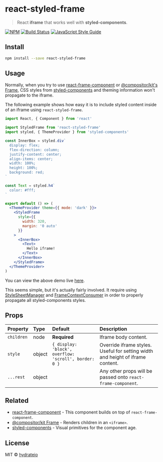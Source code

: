 # react-styled-frame

> React **iframe** that works well with **styled-components**.

[![NPM](https://img.shields.io/npm/v/react-styled-frame.svg)](https://www.npmjs.com/package/react-styled-frame) [![Build Status](https://travis-ci.com/hydrateio/react-styled-frame.svg?branch=master)](https://travis-ci.com/hydrateio/react-styled-frame) [![JavaScript Style Guide](https://img.shields.io/badge/code_style-standard-brightgreen.svg)](https://standardjs.com)


## Install

```bash
npm install --save react-styled-frame
```


## Usage

Normally, when you try to use [react-frame-component](https://github.com/ryanseddon/react-frame-component) or [@compositor/kit's Frame](https://github.com/c8r/kit/blob/master/docs/Frame.md), CSS styles from [styled-components](https://github.com/styled-components/styled-components) and theming information won't propagate to the iframe.

The following example shows how easy it is to include styled content inside of an iframe using `react-styled-frame`.

```jsx
import React, { Component } from 'react'

import StyledFrame from 'react-styled-frame'
import styled, { ThemeProvider } from 'styled-components'

const InnerBox = styled.div`
  display: flex;
  flex-direction: column;
  justify-content: center;
  align-items: center;
  width: 100%;
  height: 100%;
  background: red;
`

const Text = styled.h4`
  color: #fff;
`

export default () => (
  <ThemeProvider theme={{ mode: 'dark' }}>
    <StyledFrame
      style={{
        width: 320,
        margin: '0 auto'
      }}
    >
      <InnerBox>
        <Text>
          Hello iframe!
        </Text>
      </InnerBox>
    </StyledFrame>
  </ThemeProvider>
)
```

You can view the above demo live [here](https://hydrateio.github.io/react-styled-frame).

This seems simple, but it's actually fairly involved. It require using [StyleSheetManager](https://github.com/styled-components/styled-components/pull/1491) and [FrameContextConsumer](https://github.com/ryanseddon/react-frame-component#accessing-the-iframes-window-and-document) in order to properly propagate all styled-components styles.


## Props

| Property      | Type               | Default                               | Description                                                                                                                                  |
|:--------------|:-------------------|:--------------------------------------|:---------------------------------------------------------------------------------------------------------------------------------------------|
| `children`  | node           | **Required** | Iframe body content. |
| `style`  | object           | `{ display: 'block', overflow: 'scroll', border: 0 }` | Override iframe styles. Useful for setting width and height of iframe content. |
| `...rest`  | object           |  | Any other props will be passed onto `react-frame-component`. |


## Related

- [react-frame-component](https://github.com/ryanseddon/react-frame-component) - This component builds on top of `react-frame-component`.
- [@compositor/kit Frame](https://github.com/c8r/kit/blob/master/docs/Frame.md) - Renders children in an `<iframe>`.
- [styled-components](https://github.com/styled-components/styled-components) - Visual primitives for the component age.


## License

MIT © [hydrateio](https://github.com/hydrateio)
